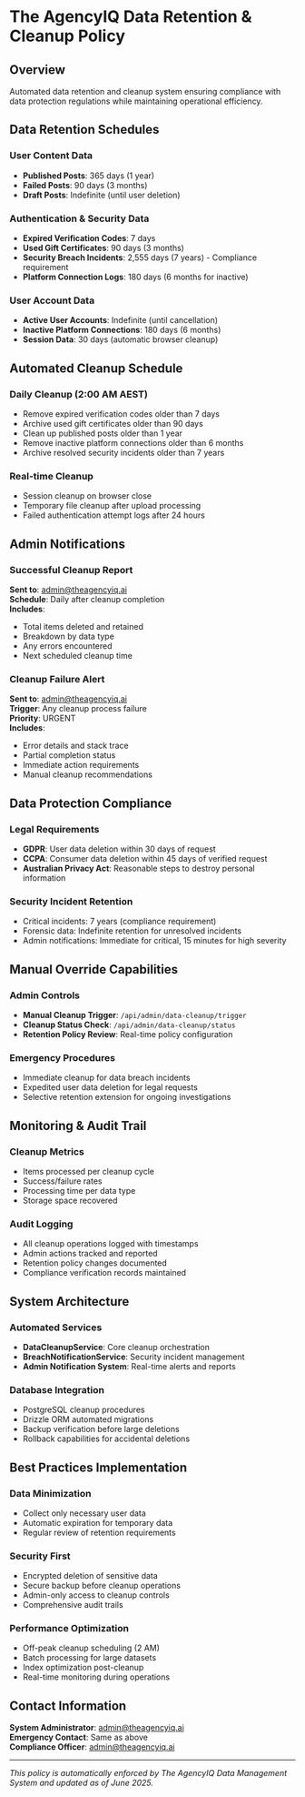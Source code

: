 # The AgencyIQ Data Retention & Cleanup Policy

## Overview
Automated data retention and cleanup system ensuring compliance with data protection regulations while maintaining operational efficiency.

## Data Retention Schedules

### User Content Data
- **Published Posts**: 365 days (1 year)
- **Failed Posts**: 90 days (3 months)
- **Draft Posts**: Indefinite (until user deletion)

### Authentication & Security Data
- **Expired Verification Codes**: 7 days
- **Used Gift Certificates**: 90 days (3 months)
- **Security Breach Incidents**: 2,555 days (7 years) - Compliance requirement
- **Platform Connection Logs**: 180 days (6 months for inactive)

### User Account Data
- **Active User Accounts**: Indefinite (until cancellation)
- **Inactive Platform Connections**: 180 days (6 months)
- **Session Data**: 30 days (automatic browser cleanup)

## Automated Cleanup Schedule

### Daily Cleanup (2:00 AM AEST)
- Remove expired verification codes older than 7 days
- Archive used gift certificates older than 90 days
- Clean up published posts older than 1 year
- Remove inactive platform connections older than 6 months
- Archive resolved security incidents older than 7 years

### Real-time Cleanup
- Session cleanup on browser close
- Temporary file cleanup after upload processing
- Failed authentication attempt logs after 24 hours

## Admin Notifications

### Successful Cleanup Report
**Sent to**: admin@theagencyiq.ai  
**Schedule**: Daily after cleanup completion  
**Includes**:
- Total items deleted and retained
- Breakdown by data type
- Any errors encountered
- Next scheduled cleanup time

### Cleanup Failure Alert
**Sent to**: admin@theagencyiq.ai  
**Trigger**: Any cleanup process failure  
**Priority**: URGENT  
**Includes**:
- Error details and stack trace
- Partial completion status
- Immediate action requirements
- Manual cleanup recommendations

## Data Protection Compliance

### Legal Requirements
- **GDPR**: User data deletion within 30 days of request
- **CCPA**: Consumer data deletion within 45 days of verified request
- **Australian Privacy Act**: Reasonable steps to destroy personal information

### Security Incident Retention
- Critical incidents: 7 years (compliance requirement)
- Forensic data: Indefinite retention for unresolved incidents
- Admin notifications: Immediate for critical, 15 minutes for high severity

## Manual Override Capabilities

### Admin Controls
- **Manual Cleanup Trigger**: `/api/admin/data-cleanup/trigger`
- **Cleanup Status Check**: `/api/admin/data-cleanup/status`
- **Retention Policy Review**: Real-time policy configuration

### Emergency Procedures
- Immediate cleanup for data breach incidents
- Expedited user data deletion for legal requests
- Selective retention extension for ongoing investigations

## Monitoring & Audit Trail

### Cleanup Metrics
- Items processed per cleanup cycle
- Success/failure rates
- Processing time per data type
- Storage space recovered

### Audit Logging
- All cleanup operations logged with timestamps
- Admin actions tracked and reported
- Retention policy changes documented
- Compliance verification records maintained

## System Architecture

### Automated Services
- **DataCleanupService**: Core cleanup orchestration
- **BreachNotificationService**: Security incident management
- **Admin Notification System**: Real-time alerts and reports

### Database Integration
- PostgreSQL cleanup procedures
- Drizzle ORM automated migrations
- Backup verification before large deletions
- Rollback capabilities for accidental deletions

## Best Practices Implementation

### Data Minimization
- Collect only necessary user data
- Automatic expiration for temporary data
- Regular review of retention requirements

### Security First
- Encrypted deletion of sensitive data
- Secure backup before cleanup operations
- Admin-only access to cleanup controls
- Comprehensive audit trails

### Performance Optimization
- Off-peak cleanup scheduling (2 AM)
- Batch processing for large datasets
- Index optimization post-cleanup
- Real-time monitoring during operations

## Contact Information
**System Administrator**: admin@theagencyiq.ai  
**Emergency Contact**: Same as above  
**Compliance Officer**: admin@theagencyiq.ai  

---
*This policy is automatically enforced by The AgencyIQ Data Management System and updated as of June 2025.*